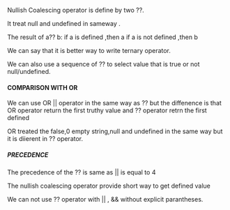 Nullish Coalescing operator is define by two ??.

It treat null and undefined in sameway . 

The result of a?? b:
if a is defined ,then a
if a is not defined ,then b

We can say that it is better way to write ternary operator.

We can also use a sequence of ?? to select value that is true or not null/undefined.

#### COMPARISON WITH OR ####
We can use OR || operator in the same way as ?? but the diffenence is that OR operator return the first truthy value and ?? operator retrn the first defined 

OR treated the false,0 empty string,null and undefined in the same way but it is diierent in ?? operator.

##### PRECEDENCE ######

The precedence of the ?? is same as || is equal to 4


The nullish coalescing operator provide short way to get defined value 

We can not use ?? operator with || , && without explicit parantheses.

